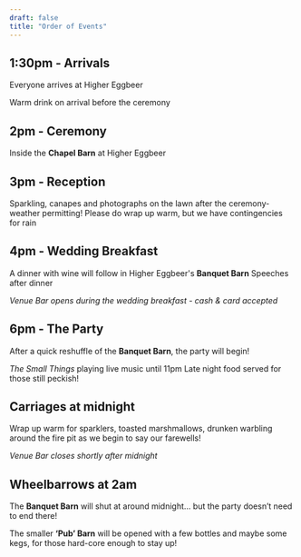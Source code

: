 ```yaml
---
draft: false
title: "Order of Events"
---
```


## 1:30pm - Arrivals

Everyone arrives at Higher Eggbeer

Warm drink on arrival before the ceremony

## 2pm - Ceremony

Inside the **Chapel Barn** at Higher Eggbeer

## 3pm - Reception

Sparkling, canapes and photographs on the lawn after the ceremony- weather permitting!
Please do wrap up warm, but we have contingencies for rain

## 4pm - Wedding Breakfast

A dinner with wine will follow in Higher Eggbeer's **Banquet Barn**
Speeches after dinner

_Venue Bar opens during the wedding breakfast -  cash & card accepted_

## 6pm - The Party

After a quick reshuffle of the **Banquet Barn**, the party will begin!

_The Small Things_ playing live music until 11pm
Late night food served for those still peckish!

## Carriages at midnight

Wrap up warm for sparklers, toasted marshmallows, drunken warbling around the fire pit as we begin to say our farewells!

_Venue Bar closes shortly after midnight_

## Wheelbarrows at 2am

The **Banquet Barn** will shut at around midnight… but the party doesn’t need to end there!

The smaller **‘Pub’ Barn** will be opened with a few bottles and maybe some kegs, for those hard-core enough to stay up!
